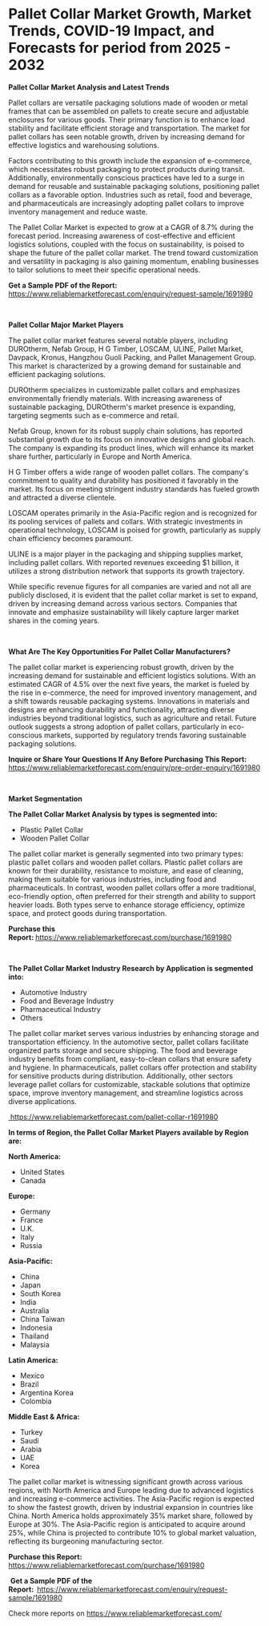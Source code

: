 <p><h1>Pallet Collar Market Growth, Market Trends, COVID-19 Impact, and Forecasts for period from 2025 - 2032</h1></p><p><strong>Pallet Collar Market Analysis and Latest Trends</strong></p>
<p><p>Pallet collars are versatile packaging solutions made of wooden or metal frames that can be assembled on pallets to create secure and adjustable enclosures for various goods. Their primary function is to enhance load stability and facilitate efficient storage and transportation. The market for pallet collars has seen notable growth, driven by increasing demand for effective logistics and warehousing solutions.</p><p>Factors contributing to this growth include the expansion of e-commerce, which necessitates robust packaging to protect products during transit. Additionally, environmentally conscious practices have led to a surge in demand for reusable and sustainable packaging solutions, positioning pallet collars as a favorable option. Industries such as retail, food and beverage, and pharmaceuticals are increasingly adopting pallet collars to improve inventory management and reduce waste.</p><p>The Pallet Collar Market is expected to grow at a CAGR of 8.7% during the forecast period. Increasing awareness of cost-effective and efficient logistics solutions, coupled with the focus on sustainability, is poised to shape the future of the pallet collar market. The trend toward customization and versatility in packaging is also gaining momentum, enabling businesses to tailor solutions to meet their specific operational needs.</p></p>
<p><strong>Get a Sample PDF of the Report:&nbsp;</strong> <a href="https://www.reliablemarketforecast.com/enquiry/request-sample/1691980?utm_campaign=1929&utm_medium=2&utm_source=Github&utm_content=ia&utm_term=07012025&utm_id=pallet-collar">https://www.reliablemarketforecast.com/enquiry/request-sample/1691980</a></p>
<p>&nbsp;</p>
<p><strong>Pallet Collar Major Market Players</strong></p>
<p><p>The pallet collar market features several notable players, including DUROtherm, Nefab Group, H G Timber, LOSCAM, ULINE, Pallet Market, Davpack, Kronus, Hangzhou Guoli Packing, and Pallet Management Group. This market is characterized by a growing demand for sustainable and efficient packaging solutions.</p><p>DUROtherm specializes in customizable pallet collars and emphasizes environmentally friendly materials. With increasing awareness of sustainable packaging, DUROtherm's market presence is expanding, targeting segments such as e-commerce and retail.</p><p>Nefab Group, known for its robust supply chain solutions, has reported substantial growth due to its focus on innovative designs and global reach. The company is expanding its product lines, which will enhance its market share further, particularly in Europe and North America.</p><p>H G Timber offers a wide range of wooden pallet collars. The company's commitment to quality and durability has positioned it favorably in the market. Its focus on meeting stringent industry standards has fueled growth and attracted a diverse clientele.</p><p>LOSCAM operates primarily in the Asia-Pacific region and is recognized for its pooling services of pallets and collars. With strategic investments in operational technology, LOSCAM is poised for growth, particularly as supply chain efficiency becomes paramount.</p><p>ULINE is a major player in the packaging and shipping supplies market, including pallet collars. With reported revenues exceeding $1 billion, it utilizes a strong distribution network that supports its growth trajectory.</p><p>While specific revenue figures for all companies are varied and not all are publicly disclosed, it is evident that the pallet collar market is set to expand, driven by increasing demand across various sectors. Companies that innovate and emphasize sustainability will likely capture larger market shares in the coming years.</p></p>
<p>&nbsp;</p>
<p><strong>What Are The Key Opportunities For Pallet Collar Manufacturers?</strong></p>
<p><p>The pallet collar market is experiencing robust growth, driven by the increasing demand for sustainable and efficient logistics solutions. With an estimated CAGR of 4.5% over the next five years, the market is fueled by the rise in e-commerce, the need for improved inventory management, and a shift towards reusable packaging systems. Innovations in materials and designs are enhancing durability and functionality, attracting diverse industries beyond traditional logistics, such as agriculture and retail. Future outlook suggests a strong adoption of pallet collars, particularly in eco-conscious markets, supported by regulatory trends favoring sustainable packaging solutions.</p></p>
<p><strong>Inquire or Share Your Questions If Any Before Purchasing This Report:</strong> <a href="https://www.reliablemarketforecast.com/enquiry/pre-order-enquiry/1691980?utm_campaign=1929&utm_medium=2&utm_source=Github&utm_content=ia&utm_term=07012025&utm_id=pallet-collar">https://www.reliablemarketforecast.com/enquiry/pre-order-enquiry/1691980</a></p>
<p>&nbsp;</p>
<p><strong>Market Segmentation</strong></p>
<p><strong>The Pallet Collar Market Analysis by types is segmented into:</strong></p>
<p><ul><li>Plastic Pallet Collar</li><li>Wooden Pallet Collar</li></ul></p>
<p><p>The pallet collar market is generally segmented into two primary types: plastic pallet collars and wooden pallet collars. Plastic pallet collars are known for their durability, resistance to moisture, and ease of cleaning, making them suitable for various industries, including food and pharmaceuticals. In contrast, wooden pallet collars offer a more traditional, eco-friendly option, often preferred for their strength and ability to support heavier loads. Both types serve to enhance storage efficiency, optimize space, and protect goods during transportation.</p></p>
<p><strong>Purchase this Report:&nbsp;</strong><a href="https://www.reliablemarketforecast.com/purchase/1691980?utm_campaign=1929&utm_medium=2&utm_source=Github&utm_content=ia&utm_term=07012025&utm_id=pallet-collar">https://www.reliablemarketforecast.com/purchase/1691980</a></p>
<p>&nbsp;</p>
<p><strong>The Pallet Collar Market Industry Research by Application is segmented into:</strong></p>
<p><ul><li>Automotive Industry</li><li>Food and Beverage Industry</li><li>Pharmaceutical Industry</li><li>Others</li></ul></p>
<p><p>The pallet collar market serves various industries by enhancing storage and transportation efficiency. In the automotive sector, pallet collars facilitate organized parts storage and secure shipping. The food and beverage industry benefits from compliant, easy-to-clean collars that ensure safety and hygiene. In pharmaceuticals, pallet collars offer protection and stability for sensitive products during distribution. Additionally, other sectors leverage pallet collars for customizable, stackable solutions that optimize space, improve inventory management, and streamline logistics across diverse applications.</p></p>
<p><a href="https://www.reliablemarketforecast.com/pallet-collar-r1691980?utm_campaign=1929&utm_medium=2&utm_source=Github&utm_content=ia&utm_term=07012025&utm_id=pallet-collar">&nbsp;https://www.reliablemarketforecast.com/pallet-collar-r1691980</a></p>
<p><strong>In terms of Region, the Pallet Collar Market Players available by Region are:</strong></p>
<p>
    <p> <strong> North America: </strong>
        <ul>
            <li>United States</li>
            <li>Canada</li>
        </ul>
        </p> 
    <p> <strong> Europe: </strong>
        <ul>
            <li>Germany</li>
            <li>France</li>
            <li>U.K.</li>
            <li>Italy</li>
            <li>Russia</li>
        </ul>
        </p> 
    <p> <strong> Asia-Pacific: </strong>
        <ul>
            <li>China</li>
            <li>Japan</li>
            <li>South Korea</li>
            <li>India</li>
            <li>Australia</li>
            <li>China Taiwan</li>
            <li>Indonesia</li>
            <li>Thailand</li>
            <li>Malaysia</li>
        </ul>
        </p> 
    <p> <strong> Latin America: </strong>
        <ul>
            <li>Mexico</li>
            <li>Brazil</li>
            <li>Argentina Korea</li>
            <li>Colombia</li>
        </ul>
        </p> 
    <p> <strong> Middle East & Africa: </strong>
        <ul>
            <li>Turkey</li>
            <li>Saudi</li>
            <li>Arabia</li>
            <li>UAE</li>
            <li>Korea</li>
        </ul>
    </p>
    </p>
<p><p>The pallet collar market is witnessing significant growth across various regions, with North America and Europe leading due to advanced logistics and increasing e-commerce activities. The Asia-Pacific region is expected to show the fastest growth, driven by industrial expansion in countries like China. North America holds approximately 35% market share, followed by Europe at 30%. The Asia-Pacific region is anticipated to acquire around 25%, while China is projected to contribute 10% to global market valuation, reflecting its burgeoning manufacturing sector.</p></p>
<p><strong>Purchase this Report: </strong><a href="https://www.reliablemarketforecast.com/purchase/1691980?utm_campaign=1929&utm_medium=2&utm_source=Github&utm_content=ia&utm_term=07012025&utm_id=pallet-collar">https://www.reliablemarketforecast.com/purchase/1691980</a></p>
<p>&nbsp;<strong>Get a Sample PDF of the Report:&nbsp;&nbsp;</strong><a href="https://www.reliablemarketforecast.com/enquiry/request-sample/1691980?utm_campaign=1929&utm_medium=2&utm_source=Github&utm_content=ia&utm_term=07012025&utm_id=pallet-collar">https://www.reliablemarketforecast.com/enquiry/request-sample/1691980</a></p>
<p><strong></strong></p>
<p>Check more reports on <a href="https://www.reliablemarketforecast.com/?utm_campaign=1929&utm_medium=2&utm_source=Github&utm_content=ia&utm_term=07012025&utm_id=pallet-collar">https://www.reliablemarketforecast.com/</a></p>